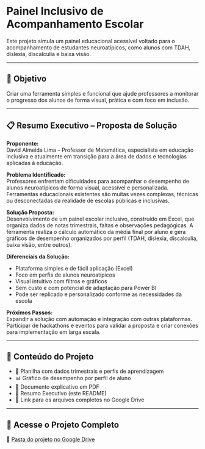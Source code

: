 # Painel Inclusivo de Acompanhamento Escolar

Este projeto simula um painel educacional acessível voltado para o acompanhamento de estudantes neuroatípicos, como alunos com TDAH, dislexia, discalculia e baixa visão.

---

## 🎯 Objetivo

Criar uma ferramenta simples e funcional que ajude professores a monitorar o progresso dos alunos de forma visual, prática e com foco em inclusão.

---

## 📋 Resumo Executivo – Proposta de Solução

**Proponente:**  
David Almeida Lima – Professor de Matemática, especialista em educação inclusiva e atualmente em transição para a área de dados e tecnologias aplicadas à educação.

**Problema Identificado:**  
Professores enfrentam dificuldades para acompanhar o desempenho de alunos neuroatípicos de forma visual, acessível e personalizada. Ferramentas educacionais existentes são muitas vezes complexas, técnicas ou desconectadas da realidade de escolas públicas e inclusivas.

**Solução Proposta:**  
Desenvolvimento de um painel escolar inclusivo, construído em Excel, que organiza dados de notas trimestrais, faltas e observações pedagógicas. A ferramenta realiza o cálculo automático da média final por aluno e gera gráficos de desempenho organizados por perfil (TDAH, dislexia, discalculia, baixa visão, entre outros).

**Diferenciais da Solução:**  
- Plataforma simples e de fácil aplicação (Excel)  
- Foco em perfis de alunos neuroatípicos  
- Visual intuitivo com filtros e gráficos  
- Sem custo e com potencial de adaptação para Power BI  
- Pode ser replicado e personalizado conforme as necessidades da escola

**Próximos Passos:**  
Expandir a solução com automação e integração com outras plataformas. Participar de hackathons e eventos para validar a proposta e criar conexões para implementação em larga escala.

---

## 📂 Conteúdo do Projeto

- 📄 Planilha com dados trimestrais e perfis de aprendizagem  
- 📊 Gráfico de desempenho por perfil de aluno  
- 📑 Documento explicativo em PDF  
- 📝 Resumo Executivo (este README)  
- 🔗 Link para os arquivos completos no Google Drive

---

## 🔗 Acesse o Projeto Completo

📁 [Pasta do projeto no Google Drive](https://drive.google.com/drive/folders/1qDbA7IIl7X4TqB6Ih7vjJip90UYpFuac?usp=drive_link)
